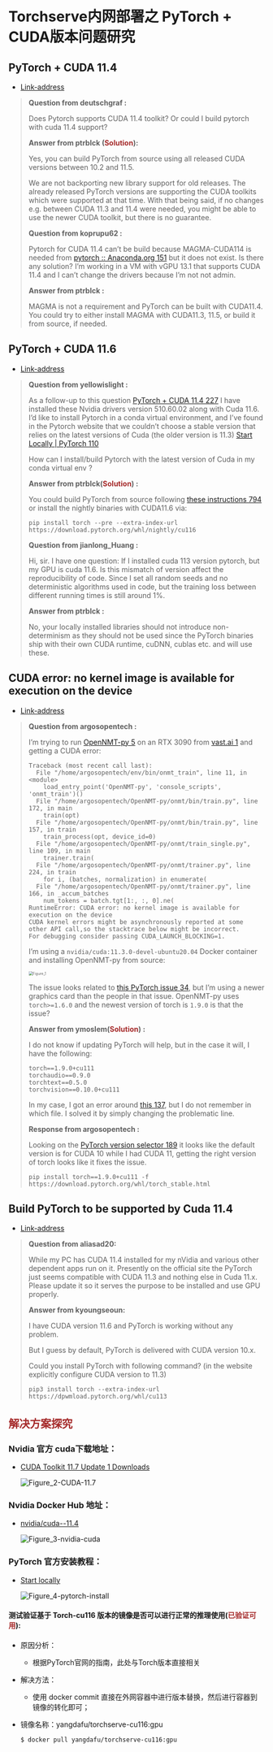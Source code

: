 # Torchserve内网部署之 PyTorch + CUDA版本问题研究



## PyTorch + CUDA 11.4

- [Link-address](https://discuss.pytorch.org/t/pytorch-cuda-11-4/137900/6)

> 
>
> **Question from deutschgraf :** 
>
> Does Pytorch supports CUDA 11.4 toolkit? Or could I build pytorch with cuda 11.4 support?
>
> **Answer from ptrblck (<span style='color:brown'>Solution</span>):**
>
> Yes, you can build PyTorch from source using all released CUDA versions between 10.2 and 11.5.
>
> We are not backporting new library support for old releases. The already released PyTorch versions are supporting the CUDA toolkits which were supported at that time.
> With that being said, if no changes e.g. between CUDA 11.3 and 11.4 were needed, you might be able to use the newer CUDA toolkit, but there is no guarantee.
>
> **Question from koprupu62 :**
>
> Pytorch for CUDA 11.4 can’t be build because MAGMA-CUDA114 is needed from [pytorch :: Anaconda.org 151](https://anaconda.org/pytorch/) but it does not exist. Is there any solution? I’m working in a VM with vGPU 13.1 that supports CUDA 11.4 and I can’t change the drivers because I’m not not admin.
>
> **Answer from ptrblck :**
>
> MAGMA is not a requirement and PyTorch can be built with CUDA11.4.
> You could try to either install MAGMA with CUDA11.3, 11.5, or build it from source, if needed.
>
> 



## PyTorch + CUDA 11.6

- [Link-address](https://discuss.pytorch.org/t/pytorch-cuda-11-6/149647)

> 
>
> **Question from yellowislight :**
>
> As a follow-up to this question [PyTorch + CUDA 11.4 227](https://discuss.pytorch.org/t/pytorch-cuda-11-4/137900)
> I have installed these Nvidia drivers version 510.60.02 along with Cuda 11.6.
> I’d like to install Pytorch in a conda virtual environment, and I’ve found in the Pytorch website that we couldn’t choose a stable version that relies on the latest versions of Cuda (the older version is 11.3) [Start Locally | PyTorch 110](https://pytorch.org/get-started/locally)
>
> How can I install/build Pytorch with the latest version of Cuda in my conda virtual env ?
>
> **Answer from ptrblck(<span style='color:brown'>Solution</span>) :**
>
> You could build PyTorch from source following [these instructions 794](https://github.com/pytorch/pytorch#from-source) or install the nightly binaries with CUDA11.6 via:
>
> ```shell
> pip install torch --pre --extra-index-url https://download.pytorch.org/whl/nightly/cu116
> ```
>
> **Question from jianlong_Huang :**
>
> Hi, sir. I have one question: If I installed cuda 113 version pytorch, but my GPU is cuda 11.6. Is this mismatch of version affect the reproducibility of code. Since I set all random seeds and no deterministic algorithms used in code, but the training loss between different running times is still around 1%.
>
> **Answer from ptrblck :**
>
> No, your locally installed libraries should not introduce non-determinism as they should not be used since the PyTorch binaries ship with their own CUDA runtime, cuDNN, cublas etc. and will use these.
>
> 





## CUDA error: no kernel image is available for execution on the device

- [Link-address](https://forum.opennmt.net/t/cuda-error-no-kernel-image-is-available-for-execution-on-the-device/4644)

> 
>
> **Question from argosopentech :**
>
> I’m trying to run [OpenNMT-py 5](https://github.com/OpenNMT/OpenNMT-py) on an RTX 3090 from [vast.ai 1](https://vast.ai/) and getting a CUDA error:
>
> ```shell
> Traceback (most recent call last):
>   File "/home/argosopentech/env/bin/onmt_train", line 11, in <module>
>     load_entry_point('OpenNMT-py', 'console_scripts', 'onmt_train')()
>   File "/home/argosopentech/OpenNMT-py/onmt/bin/train.py", line 172, in main
>     train(opt)
>   File "/home/argosopentech/OpenNMT-py/onmt/bin/train.py", line 157, in train
>     train_process(opt, device_id=0)
>   File "/home/argosopentech/OpenNMT-py/onmt/train_single.py", line 109, in main
>     trainer.train(
>   File "/home/argosopentech/OpenNMT-py/onmt/trainer.py", line 224, in train
>     for i, (batches, normalization) in enumerate(
>   File "/home/argosopentech/OpenNMT-py/onmt/trainer.py", line 166, in _accum_batches
>     num_tokens = batch.tgt[1:, :, 0].ne(
> RuntimeError: CUDA error: no kernel image is available for execution on the device
> CUDA kernel errors might be asynchronously reported at some other API call,so the stacktrace below might be incorrect.
> For debugging consider passing CUDA_LAUNCH_BLOCKING=1.
> ```
>
> I’m using a `nvidia/cuda:11.3.0-devel-ubuntu20.04` Docker container and installing OpenNMT-py from source:
>
> <img src="imgs/Figure_1.png" alt="Figure_1" style="zoom:50%;" />
>
> The issue looks related to [this PyTorch issue 34](https://github.com/pytorch/pytorch/issues/31285), but I’m using a newer graphics card than the people in that issue. OpenNMT-py uses `torch>=1.6.0` and the newest version of torch is `1.9.0` is that the issue?
>
> **Answer from ymoslem(<span style='color:brown'>Solution</span>) :**
>
> I do not know if updating PyTorch will help, but in the case it will, I have the following:
>
> ```shell
> torch==1.9.0+cu111
> torchaudio==0.9.0
> torchtext==0.5.0
> torchvision==0.10.0+cu111
> ```
>
> In my case, I got an error around [this 137](https://pytorch.org/docs/stable/generated/torch.floor_divide.html), but I do not remember in which file. I solved it by simply changing the problematic line.
>
> **Response from argosopentech :**
>
> Looking on the [PyTorch version selector 189](https://pytorch.org/get-started/locally/) it looks like the default version is for CUDA 10 while I had CUDA 11, getting the right version of torch looks like it fixes the issue.
>
> ```shell
> pip install torch==1.9.0+cu111 -f https://download.pytorch.org/whl/torch_stable.html
> ```
>
> 




## Build PyTorch to be supported by Cuda 11.4

- [Link-address](https://github.com/pytorch/pytorch/issues/75992)

> 
>
> **Question from aliasad20:**
>
> While my  PC has CUDA 11.4 installed for my nVidia and various other dependent apps run on it. Presently on the official site the PyTorch just seems compatible with CUDA 11.3 and nothing else in Cuda 11.x. Please update it so it serves the purpose to be installed and use GPU properly.
>
> **Answer from kyoungseoun:**
>
> I have CUDA version 11.6 and PyTorch is working without any problem.
>
> But I guess by default, PyTorch is delivered with CUDA version 10.x.
>
> Could you install PyTorch with following command? (in the website explicitly configure CUDA version to 11.3)
>
> ```shell
> pip3 install torch --extra-index-url https://dpwmload.pytorch.org/whl/cu113
> ```
>
> 





## <span style='color:brown'>解决方案探究</span>

### Nvidia 官方 cuda下载地址：

- [CUDA Toolkit 11.7 Update 1 Downloads](https://developer.nvidia.com/cuda-downloads?target_os=Linux&target_arch=x86_64&Distribution=Debian&target_version=11&target_type=runfile_local)

  ![Figure_2-CUDA-11.7](imgs/Figure_2-CUDA-11.7.png)



### Nvidia Docker Hub 地址：

- [nvidia/cuda--11.4](https://hub.docker.com/r/nvidia/cuda/tags?page=1&name=11.4)

  ![Figure_3-nvidia-cuda](imgs/Figure_3-nvidia-cuda.png)



### PyTorch 官方安装教程：

- [Start locally](https://pytorch.org/get-started/locally/#linux-from-source)

  ![Figure_4-pytorch-install](imgs/Figure_4-pytorch-install.png)



#### **测试验证基于 Torch-cu116 版本的镜像是否可以进行正常的推理使用(<span style='color:brown'>已验证可用</span>):**

- 原因分析：
  - 根据PyTorch官网的指南，此处与Torch版本直接相关

- 解决方法：

  - 使用 docker commit 直接在外网容器中进行版本替换，然后进行容器到镜像的转化即可；

- 镜像名称：yangdafu/torchserve-cu116:gpu

  ```shell
  $ docker pull yangdafu/torchserve-cu116:gpu
  ```

  




















